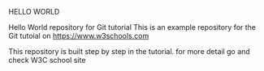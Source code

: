 HELLO WORLD

Hello World repository for Git tutorial This is an example repository for the Git tutoial on https://www.w3schools.com

This repository is built step by step in the tutorial.
for more detail go and check W3C school site
